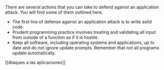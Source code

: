 There are several actions that you can take to defend against an application attack. You will find some of them outlined here.

- The first line of defense against an application attack is to write solid code. 
- Prudent programming practice involves treating and validating all input from outside of a function as if it is hostile. 
- Keep all software, including operating systems and applications, up to date and do not ignore update prompts. Remember that not all programs update automatically.

[[Ataques a las aplicaciones]]